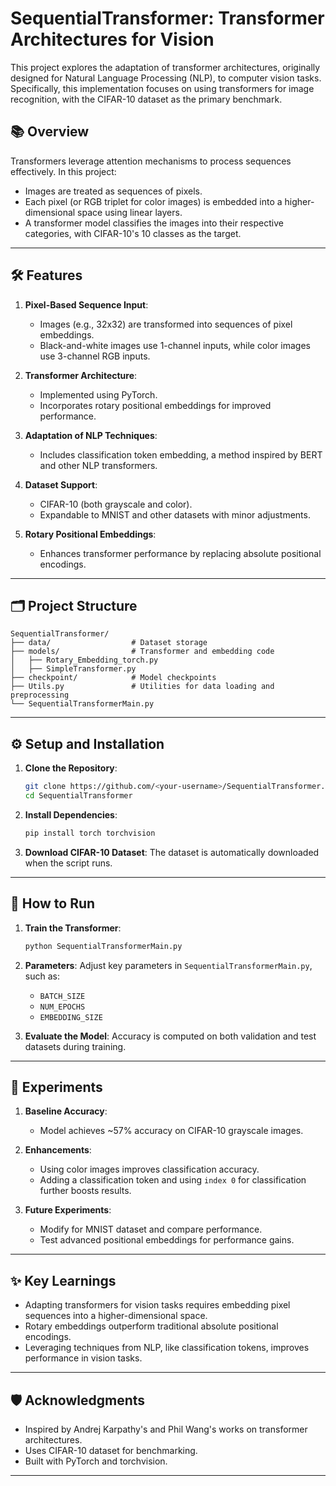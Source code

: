 # SequentialTransformer: Transformer Architectures for Vision

This project explores the adaptation of transformer architectures, originally designed for Natural Language Processing (NLP), to computer vision tasks. Specifically, this implementation focuses on using transformers for image recognition, with the CIFAR-10 dataset as the primary benchmark.

## 📚 Overview

Transformers leverage attention mechanisms to process sequences effectively. In this project:
- Images are treated as sequences of pixels.
- Each pixel (or RGB triplet for color images) is embedded into a higher-dimensional space using linear layers.
- A transformer model classifies the images into their respective categories, with CIFAR-10's 10 classes as the target.

---

## 🛠️ Features

1. **Pixel-Based Sequence Input**:
   - Images (e.g., 32x32) are transformed into sequences of pixel embeddings.
   - Black-and-white images use 1-channel inputs, while color images use 3-channel RGB inputs.

2. **Transformer Architecture**:
   - Implemented using PyTorch.
   - Incorporates rotary positional embeddings for improved performance.

3. **Adaptation of NLP Techniques**:
   - Includes classification token embedding, a method inspired by BERT and other NLP transformers.

4. **Dataset Support**:
   - CIFAR-10 (both grayscale and color).
   - Expandable to MNIST and other datasets with minor adjustments.

5. **Rotary Positional Embeddings**:
   - Enhances transformer performance by replacing absolute positional encodings.

---

## 🗂️ Project Structure

```
SequentialTransformer/
├── data/                  # Dataset storage
├── models/                # Transformer and embedding code
│   ├── Rotary_Embedding_torch.py
│   ├── SimpleTransformer.py
├── checkpoint/            # Model checkpoints
├── Utils.py               # Utilities for data loading and preprocessing
└── SequentialTransformerMain.py
```

---

## ⚙️ Setup and Installation

1. **Clone the Repository**:
   ```bash
   git clone https://github.com/<your-username>/SequentialTransformer.git
   cd SequentialTransformer
   ```

2. **Install Dependencies**:
   ```bash
   pip install torch torchvision 
   ```

3. **Download CIFAR-10 Dataset**:
   The dataset is automatically downloaded when the script runs.

---

## 🚀 How to Run

1. **Train the Transformer**:
   ```bash
   python SequentialTransformerMain.py
   ```

2. **Parameters**:
   Adjust key parameters in `SequentialTransformerMain.py`, such as:
   - `BATCH_SIZE`
   - `NUM_EPOCHS`
   - `EMBEDDING_SIZE`

3. **Evaluate the Model**:
   Accuracy is computed on both validation and test datasets during training.

---

## 🧪 Experiments

1. **Baseline Accuracy**:
   - Model achieves ~57% accuracy on CIFAR-10 grayscale images.
   
2. **Enhancements**:
   - Using color images improves classification accuracy.
   - Adding a classification token and using `index 0` for classification further boosts results.

3. **Future Experiments**:
   - Modify for MNIST dataset and compare performance.
   - Test advanced positional embeddings for performance gains.

---

## ✨ Key Learnings

- Adapting transformers for vision tasks requires embedding pixel sequences into a higher-dimensional space.
- Rotary embeddings outperform traditional absolute positional encodings.
- Leveraging techniques from NLP, like classification tokens, improves performance in vision tasks.

---

## 🛡️ Acknowledgments

- Inspired by Andrej Karpathy's and Phil Wang's works on transformer architectures.
- Uses CIFAR-10 dataset for benchmarking.
- Built with PyTorch and torchvision.

---
